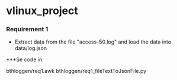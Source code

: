 # vlinux_project

### Requirement 1
- Extract data from the file "access-50.log" and load the data into data/log.json 


***Se code in:

bthloggen/req1.awk
bthloggen/req1_fileTextToJsonFile.py

